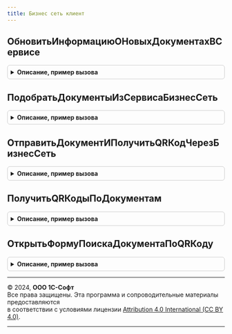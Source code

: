```yaml
---
title: Бизнес сеть клиент
---
```



## ОбновитьИнформациюОНовыхДокументахВСервисе
<details style="margin: 1em 0; padding: 0.5em; border: 1px solid #ccc; border-radius: 6px;">

<summary style="font-weight: bold; cursor: pointer;">Описание, пример вызова</summary>

```bsl

// Обновление информацию о новых документах в сервисе "1С:Бизнес-сеть".
//  См. процедуру БизнесСеть.ПодключитьОповещениеОНовыхДокументахВСервисе.
//
// Параметры:
//  Контекст   - ФормаКлиентскогоПриложения - форма, в контексте которой происходит обновление информации.
//  ИмяСобытия - Строка - имя события при оповещении формы. Необязательный.
//
Процедура ОбновитьИнформациюОНовыхДокументахВСервисе(Знач Контекст, Знач ИмяСобытия = "") Экспорт
```

Пример вызова
```bsl
БизнесСетьКлиент.ОбновитьИнформациюОНовыхДокументахВСервисе(Контекст, ИмяСобытия);
```
</details>

## ПодобратьДокументыИзСервисаБизнесСеть
<details style="margin: 1em 0; padding: 0.5em; border: 1px solid #ccc; border-radius: 6px;">

<summary style="font-weight: bold; cursor: pointer;">Описание, пример вызова</summary>

```bsl

// Обработчик подключаемой команды подбора новых документов из сервиса "1С:Бизнес-сеть".
//  См. процедуру БизнесСеть.ПодключитьОповещениеОНовыхДокументахВСервисе.
//
// Параметры:
//  Контекст - ФормаКлиентскогоПриложения - форма, из которой инициируется подбор.
//
Процедура ПодобратьДокументыИзСервисаБизнесСеть(Знач Контекст) Экспорт
```

Пример вызова
```bsl
БизнесСетьКлиент.ПодобратьДокументыИзСервисаБизнесСеть(Контекст) 
```
</details>

## ОтправитьДокументИПолучитьQRКодЧерезБизнесСеть
<details style="margin: 1em 0; padding: 0.5em; border: 1px solid #ccc; border-radius: 6px;">

<summary style="font-weight: bold; cursor: pointer;">Описание, пример вызова</summary>

```bsl

// Отправляет документ в сервис 1С:Бизнес-сеть и получает QR-коды по успешно отправленным документам.
// Результат передается в параметре оповещения:
//   * ДанныеQRКодовПоДокументам         - Соответствие - данные по QR-кодам по документам:
//      ** Ключ     - ДокументСсылка - ссылка на документ учета.
//      ** Значение - Структура      - см. БизнесСеть.НовыйДанныеQRКода.
//   * ИдентификаторыСервисаПоДокументам - Соответствие - идентификаторы документов в сервисе 1С:Бизнес-сеть:
//      ** Ключ     - ДокументСсылка - ссылка на документ учета.
//      ** Значение - Число          - идентификатор документа в сервисе 1С:Бизнес-сеть.
//
// Параметры:
//  ВладелецФормы           - ФормаКлиентскогоПриложения - владелец открываемой формы, которому будет отправлено оповещение о выборе.
//  СсылкиНаДокументы       - Массив из ЛюбаяСсылка - ссылки на документы, по которым необходимо получить данные по QR-кодам.
//  ОповещениеПриЗавершении - ОписаниеОповещения    - оповещение, которое необходимо вызвать после завершения метода.
//
Процедура ОтправитьДокументИПолучитьQRКодЧерезБизнесСеть(Знач ВладелецФормы, Знач СсылкиНаДокументы, Знач ОповещениеПриЗавершении) Экспорт
```

Пример вызова
```bsl
БизнесСетьКлиент.ОтправитьДокументИПолучитьQRКодЧерезБизнесСеть(ВладелецФормы, СсылкиНаДокументы, ОповещениеПриЗавершении) 
```
</details>

## ПолучитьQRКодыПоДокументам
<details style="margin: 1em 0; padding: 0.5em; border: 1px solid #ccc; border-radius: 6px;">

<summary style="font-weight: bold; cursor: pointer;">Описание, пример вызова</summary>

```bsl

// Получает QR-коды по отправленным документам в сервис 1С:Бизнес-сеть, по которым публичные временные ссылки активны.
// Активными QR-коды считываются, если с момента отправки документа в сервис 1С:Бизнес-сеть
// не истек срок 3 месяца или после отправки документа документ просматривали через поиск по QR-коду.
// Если организация не подключена в документе к сервису 1С:Бизнес-сеть - выполняться поиск QR-кода по документу не будет.
// Метод выполняется в фоне.
// Результат передается в параметре оповещения:
//   * ДанныеQRКодовПоДокументам - Соответствие - данные по QR-кодам по документам:
//      ** Ключ     - ДокументСсылка - ссылка на документ учета.
//      ** Значение - Структура      - см. БизнесСеть.НовыйДанныеQRКода.
//
// Параметры:
//  ВладелецФормы           - ФормаКлиентскогоПриложения - владелец открываемой формы, которому будет отправлено оповещение о выборе.
//  СсылкиНаДокументы       - Массив из ЛюбаяСсылка - ссылки на документы, по которым необходимо получить данные по QR-кодам.
//  ОповещениеПриЗавершении - ОписаниеОповещения    - оповещение, которое необходимо вызвать после завершения метода.
//
Процедура ПолучитьQRКодыПоДокументам(Знач ВладелецФормы, Знач СсылкиНаДокументы, Знач ОповещениеПриЗавершении) Экспорт
```

Пример вызова
```bsl
БизнесСетьКлиент.ПолучитьQRКодыПоДокументам(ВладелецФормы, СсылкиНаДокументы, ОповещениеПриЗавершении) 
```
</details>

## ОткрытьФормуПоискаДокументаПоQRКоду
<details style="margin: 1em 0; padding: 0.5em; border: 1px solid #ccc; border-radius: 6px;">

<summary style="font-weight: bold; cursor: pointer;">Описание, пример вызова</summary>

```bsl

// Открывает форму поиска документа по QR-коду через сервис 1С:Бизнес-сеть.
//
Процедура ОткрытьФормуПоискаДокументаПоQRКоду() Экспорт
```

Пример вызова
```bsl
БизнесСетьКлиент.ОткрытьФормуПоискаДокументаПоQRКоду() 
```
</details>

---

© 2024, **ООО 1С-Софт**  
Все права защищены. Эта программа и сопроводительные материалы предоставляются  
в соответствии с условиями лицензии [Attribution 4.0 International (CC BY 4.0)](https://creativecommons.org/licenses/by/4.0/legalcode).

---

